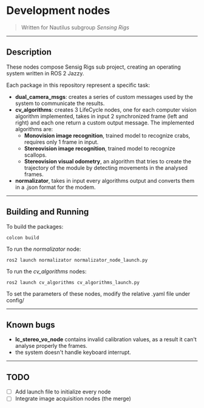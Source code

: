 # Development nodes
> Written for Nautilus subgroup *Sensing Rigs*

---

## Description

These nodes compose Sensig Rigs sub project, creating an operating system written in ROS 2 Jazzy.

Each package in this repository represent a specific task:
- **dual\_camera\_msgs**: creates a series of custom messages used by the system to communicate the results.
- **cv\_algorithms**: creates 3 LifeCycle nodes, one for each computer vision algorithm implemented, takes in input 2 synchronized frame (left and right) and each one return a custom output message. The implemented algorithms are:
    - **Monovision image recognition**, trained model to recognize crabs, requires only 1 frame in input.
    - **Stereovision image recognition**, trained model to recognize scallops.
    - **Stereovision visual odometry**, an algorithm that tries to create the trajectory of the module by detecting movements in the analysed frames.
- **normalizator**, takes in input every algorithms output and converts them in a .json format for the modem.

---

## Building and Running

To build the packages:
```shell
colcon build
```

To run the *normalizator* node:
```shell
ros2 launch normalizator normalizator_node_launch.py
```

To run the *cv\_algorithms* nodes:
```shell
ros2 launch cv_algorithms cv_algorithms_launch.py
```

To set the parameters of these nodes, modify the relative .yaml file under config/

---

## Known bugs

- **lc_stereo_vo_node** contains invalid calibration values, as a result it can't analyse properly the frames.
- the system doesn't handle keyboard interrupt.

---

## TODO

- [ ] Add launch file to initialize every node
- [ ] Integrate image acquisition nodes (the merge)
